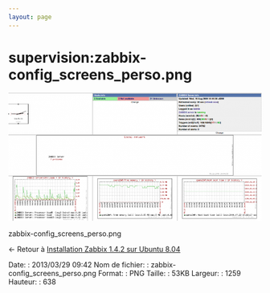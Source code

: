 ```yaml
---
layout: page
---
```


supervision:zabbix-config\_screens\_perso.png
=============================================

[![zabbix-config\_screens\_perso.png](../../assets/media/supervision/zabbix-config_screens_perso.png@cache=&w=900&h=456 "zabbix-config_screens_perso.png")](../../assets/media/supervision/zabbix-config_screens_perso.png@cache= "Afficher le fichier original")

zabbix-config\_screens\_perso.png

← Retour à [Installation Zabbix 1.4.2 sur Ubuntu
8.04](../../zabbix/zabbix-ubuntu-install-old.html "zabbix:zabbix-ubuntu-install-old")

Date:
:   2013/03/29 09:42
Nom de fichier:
:   zabbix-config\_screens\_perso.png
Format:
:   PNG
Taille:
:   53KB
Largeur:
:   1259
Hauteur:
:   638

